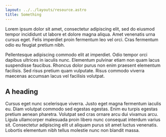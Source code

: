```yaml
---
layout: ../../layouts/resource.astro
title: Something
---
```


Lorem ipsum dolor sit amet, consectetur adipiscing elit, sed do eiusmod tempor incididunt ut labore et dolore magna aliqua. Amet venenatis urna cursus eget. Felis imperdiet proin fermentum leo vel orci. Cras fermentum odio eu feugiat pretium nibh.

Pellentesque adipiscing commodo elit at imperdiet. Odio tempor orci dapibus ultrices in iaculis nunc. Elementum pulvinar etiam non quam lacus suspendisse faucibus. Rhoncus dolor purus non enim praesent elementum facilisis. Sed risus pretium quam vulputate. Risus commodo viverra maecenas accumsan lacus vel facilisis volutpat.

## A heading

Cursus eget nunc scelerisque viverra. Justo eget magna fermentum iaculis eu. Diam volutpat commodo sed egestas egestas. Enim eu turpis egestas pretium aenean pharetra. Volutpat sed cras ornare arcu dui vivamus arcu. Ligula ullamcorper malesuada proin libero nunc consequat interdum varius sit. Consectetur adipiscing elit ut aliquam purus sit amet luctus venenatis. Lobortis elementum nibh tellus molestie nunc non blandit massa.
